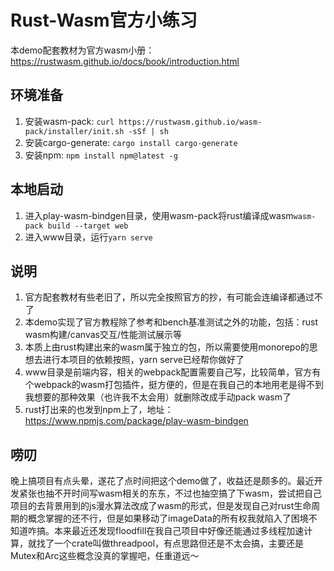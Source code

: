 # Rust-Wasm官方小练习

本demo配套教材为官方wasm小册：https://rustwasm.github.io/docs/book/introduction.html

## 环境准备

1. 安装wasm-pack: `curl https://rustwasm.github.io/wasm-pack/installer/init.sh -sSf | sh`
2. 安装cargo-generate: `cargo install cargo-generate`
3. 安装npm: `npm install npm@latest -g`

## 本地启动

1. 进入play-wasm-bindgen目录，使用wasm-pack将rust编译成wasm`wasm-pack build --target web`
2. 进入www目录，运行`yarn serve`


## 说明

1. 官方配套教材有些老旧了，所以完全按照官方的抄，有可能会连编译都通过不了
2. 本demo实现了官方教程除了参考和bench基准测试之外的功能，包括：rust wasm构建/canvas交互/性能测试展示等
3. 本质上由rust构建出来的wasm属于独立的包，所以需要使用monorepo的思想去进行本项目的依赖按照，yarn serve已经帮你做好了
4. www目录是前端内容，相关的webpack配置需要自己写，比较简单，官方有个webpack的wasm打包插件，挺方便的，但是在我自己的本地用老是得不到我想要的那种效果（也许我不太会用）就删除改成手动pack wasm了
5. rust打出来的也发到npm上了，地址：https://www.npmjs.com/package/play-wasm-bindgen

## 唠叨

晚上搞项目有点头晕，遂花了点时间把这个demo做了，收益还是颇多的。最近开发紧张也抽不开时间写wasm相关的东东，不过也抽空搞了下wasm，尝试把自己项目的去背景用到的js漫水算法改成了wasm的形式，但是发现自己对rust生命周期的概念掌握的还不行，但是如果移动了imageData的所有权我就陷入了困境不知道咋搞。本来最近还发现floodfill在我自己项目中好像还能通过多线程加速计算，就找了一个crate叫做threadpool，有点思路但还是不太会搞，主要还是Mutex和Arc这些概念没真的掌握吧，任重道远～